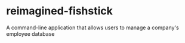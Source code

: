 # reimagined-fishstick
A command-line application that allows users to manage a company's employee database
